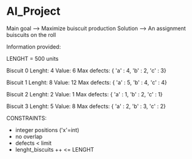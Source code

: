 # AI_Project

Main goal --> Maximize buiscuit production
Solution --> An assignment buiscuits on the roll

Information provided:

LENGHT = 500 units
				
Biscuit 0
Lenght: 4
Value: 6
Max defects: { 'a' : 4, 'b' : 2, 'c' : 3}

Biscuit 1
Lenght: 8
Value: 12
Max defects: { 'a' : 5, 'b' : 4, 'c' : 4}

Biscuit 2
Lenght: 2
Value: 1
Max defects: { 'a' : 1, 'b' : 2, 'c' : 1}

Biscuit 3
Lenght: 5
Value: 8
Max defects: { 'a' : 2, 'b' : 3, 'c' : 2}

CONSTRAINTS:
- integer positions ('x'=int)
- no overlap
- defects < limit
- lenght_biscuits ++ <= LENGHT
